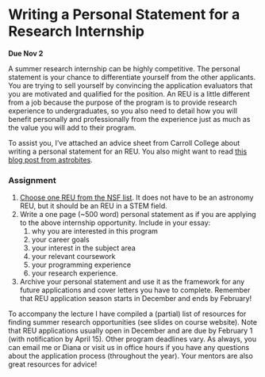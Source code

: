 # Writing a Personal Statement for a Research Internship

**Due Nov 2**

A summer research internship can be highly competitive. The personal statement is your chance to differentiate yourself from the other applicants. You are trying to sell yourself by convincing the application evaluators that you are motivated and qualified for the position. An REU is a little different from a job because the purpose of the program is to provide research experience to undergraduates, so you also need to detail how you will benefit personally and professionally from the experience just as much as the value you will add to their program.

To assist you, I’ve attached an advice sheet from Carroll College about writing a personal statement for an REU. You also might want to read [this blog post from astrobites](http://astrobites.org/2013/01/05/so-you-want-to-apply-for-an-reu-heres-how/).

### Assignment
1. [Choose one REU from the NSF list](http://www.nsf.gov/crssprgm/reu/reu_search.jsp). It does not have to be an astronomy REU, but it should be an REU in a STEM field.
2. Write a one page (~500 word) personal statement as if you are applying to the above internship opportunity. Include in your essay: 
   1) why you are interested in this program
   2) your career goals
   3) your interest in the subject area
   4) your relevant coursework
   5) your programming experience
   6) your research experience.
3. Archive your personal statement and use it as the framework for any future applications and cover letters you have to complete. Remember that REU application season starts in December and ends by February!

To accompany the lecture I have compiled a (partial) list of resources for finding summer research opportunities (see slides on course website). Note that REU applications usually open in December and are due by February 1 (with notification by April 15). Other program deadlines vary. As always, you can email me or Diana or visit us in office hours if you have any questions about the application process (throughout the year). Your mentors are also great resources for advice! 
